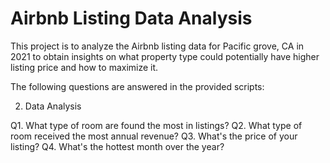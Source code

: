 # Airbnb Listing Data Analysis
This project is to analyze the Airbnb listing data for Pacific grove, CA in 2021 to obtain insights on what property type could potentially have higher listing price and how to maximize it.

The following questions are answered in the provided scripts:

2. Data Analysis

Q1. What type of room are found the most in listings?
Q2. What type of room received the most annual revenue?
Q3. What's the price of your listing?
Q4. What's the hottest month over the year?
